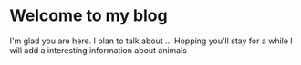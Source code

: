 # Welcome to my blog

I'm glad you are here. I plan to talk about ...
Hopping you'll stay for a while
I will add a interesting information about animals
